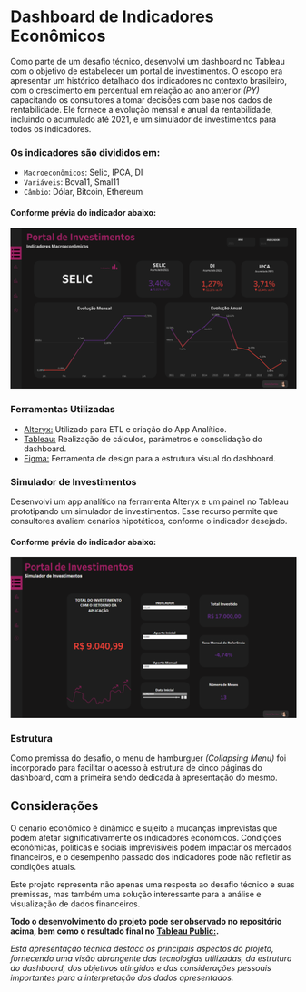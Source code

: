 # Dashboard de Indicadores Econômicos
Como parte de um desafio técnico, desenvolvi um dashboard no Tableau com o objetivo de estabelecer um portal de investimentos. O escopo era apresentar um histórico detalhado dos indicadores no contexto brasileiro, com o crescimento em percentual em relação ao ano anterior *(PY)* capacitando os consultores a tomar decisões com base nos dados de rentabilidade. Ele fornece a evolução mensal e anual da rentabilidade, incluindo o acumulado até 2021, e um simulador de investimentos para todos os indicadores. 

### Os indicadores são divididos em:
- `Macroeconômicos`: Selic, IPCA, DI
- `Variáveis`: Bova11, Smal11
- `Câmbio`: Dólar, Bitcoin, Ethereum

<html lang="pt-br"><head>
<meta charset="utf-8"></head><body><h4> Conforme prévia do indicador abaixo: </h4><img src="Imagens/Macroeconomicos.png" /></body></html>

### Ferramentas Utilizadas
- [Alteryx:](https://github.com/milexias/portal-investimentos/tree/main/Alteryx)
 Utilizado para ETL e criação do App Analítico.
- [Tableau:](https://public.tableau.com/app/profile/alexia.santos/viz/PortaldeInvestimentos_16941998867240/Menu) Realização de cálculos, parâmetros e consolidação do dashboard.
- [Figma:](https://github.com/milexias/portal-investimentos/tree/main/Imagens) Ferramenta de design para a estrutura visual do dashboard.

### Simulador de Investimentos
Desenvolvi um app analítico na ferramenta Alteryx e um painel no Tableau prototipando um simulador de investimentos. Esse recurso permite que consultores avaliem cenários hipotéticos, conforme o indicador desejado.

<html lang="pt-br"><head>
<meta charset="utf-8"></head><body><h4> Conforme prévia do indicador abaixo: </h4><img src="Imagens/Simulador.png" /></body></html>

### Estrutura
Como premissa do desafio, o menu de hamburguer *(Collapsing Menu)* foi incorporado para facilitar o acesso à estrutura de cinco páginas do dashboard, com a primeira sendo dedicada à apresentação do mesmo.
## Considerações
O cenário econômico é dinâmico e sujeito a mudanças imprevistas que podem afetar significativamente os indicadores econômicos. Condições econômicas, políticas e sociais imprevisíveis podem impactar os mercados financeiros, e o desempenho passado dos indicadores pode não refletir as condições atuais.

Este projeto representa não apenas uma resposta ao desafio técnico e suas premissas, mas também uma solução interessante para a análise e visualização de dados financeiros. 

**Todo o desenvolvimento do projeto pode ser observado no repositório acima, bem como o resultado final no [Tableau Public:](https://public.tableau.com/app/profile/alexia.santos/viz/PortaldeInvestimentos_16941998867240/Menu).**


*Esta apresentação técnica destaca os principais aspectos do projeto, fornecendo uma visão abrangente das tecnologias utilizadas, da estrutura do dashboard, dos objetivos atingidos e das considerações pessoais importantes para a interpretação dos dados apresentados.*
